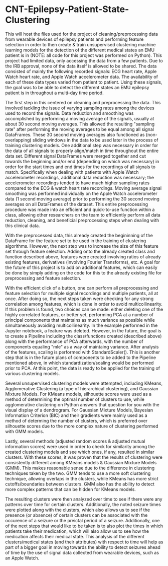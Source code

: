 # CNT-Epilepsy-Patient-State-Clustering
This will host the files used for the project of cleaning/preprocessing data from wearable devices of epilepsy patients and performing feature selection in order to then create &amp; train unsupervised clustering machine learning models for the detection of the different medical states an EMU patient is in (NOTE: all code for this project was performed on Python). This project had limited data, only accessing the data from a few patients. Due to the IRB approval, none of the data itself is allowed to be shared. The data consisted of mainly the following recorded signals: ECG heart rate, Apple Watch heart rate, and Apple Watch accelerometer data. The availability of each of these data types varied from patient to patient. Using these signals, the goal was to be able to detect the different states an EMU epilepsy patient is in throughout a multi-day time period. 

The first step in this centered on cleaning and preprocessing the data. This involved tackling the issue of varying sampling rates among the devices used to record the signals. Data reduction and smoothing was accomplished by performing a moving average of the signals, usually at about 30 second moving averages. This allowed the resulting "sampling rate" after performing the moving averages to be equal among all signal DataFrames. These 30 second moving averages also functioned as (non-overlapping) sliding windows in the data to be used later in the process of training clustering models. One additional step was necessary in order for the data of all signals to properly align/match in time throughout the entire data set. Different signal DataFrames were merged together and cut towards the beginning and/or end (depending on which was necessary) in order for the start times and end times for the recordings of all signals to match. 
Specifically when dealing with patients with Apple Watch accelerometer recordings, additional data reduction was necessary; the accelerometer recordings tended to have much higher sampling rates compared to the ECG & watch heart rate recordings. Moving average signal smoothing was performed individually on the Apple Watch accelerometer data (1 second moving average) prior to performing the 30 second moving averages on all DataFrames of the dataset. 
This entire preprocessing procedure was made into an efficient and quick-to-use function within a class, allowing other researchers on the team to efficiently perform all data reduction, cleaning, and beneficial preprocessing steps when dealing with this clinical data. 

With the preprocessed data, this already created the begininning of the DataFrame for the feature set to be used in the training of clustering algorithms. However, the next step was to increase the size of this feature set through feature selection. Adding onto the already created class and function described above, features were created involving ratios of already existing features, derivatives (involving Fourier Transforms), etc. A goal for the future of this project is to add on additional features, which can easily be done by simply adding on the code for this to the already existing file for preprocessing and feature selection. 

With the efficient click of a button, one can perform all preprocessing and feature selection for multiple signal recordings and multiple patients, all at once. After doing so, the next steps taken were checking for any strong correlation among features, which is done in order to avoid multicollinearity. If this problem is found, two choices can be made: either deleting one of the highly correlated features, or better yet, performing PCA at a number of principal components that maintains as much variance as possible while simultaneously avoiding multicollinearity. In the example performed in the Jupyter notebook, a feature was deleted. However, in the future, the goal is to create a Pipeline including the class/functions created (described above) along with the performance of PCA afterwards, with the number of components equaling "mle" as a way of maintaing variance. After analysis of the features, scaling is performed with StandardScaler(). This is another step that is in the future plans of components to be added to the Pipeline mentioned above, in which standardization/scaling would be performed prior to PCA. At this point, the data is ready to be applied for the training of various clustering models. 

Several unsupervised clustering models were attempted, including KMeans, Agglomerative Clustering (a type of hierarchical clustering), and Gaussian Mixture Models. For KMeans models, silhouette scores were used as a method of determining the optimal number of clusters to use, while agglomerative clustering on Python answers  that question for you with the visual display of a dendrogram. For Gaussian Mixture Models, Bayesian Information Criterion (BIC) and their gradients were mainly used as a method of determing the number of clusters, which is preferred over silhouette scores due to the more complex nature of clustering performed with GMM models. 

Lastly, several methods (adjusted random scores &amp; adjusted mutual information scores) were used in order to check for similarity among the created clustering models and see which ones, if any, resulted in similar clusters. With these scores, it was proven that the results of clustering were consistently different among KMeans models & Gaussian Mixture Models (GMM). This makes reasonable sense due to the difference in clustering techniques taken by the two. GMM tends to use a more soft clustering technique, allowing overlaps in the clusters, while KMeans has more strict cutoffs/boundaries between clusters. GMM also has the ability to detect more complex patterns that can be hidden for KMeans models.

The resulting clusters were then analyzed over time to see if there were any patterns over time for certain clusters. Additionally, the noted seizure times were plotted along with the clusters, which also allows us to see if the presence (or absence) of certain clusters can be associated with the occurence of a seizure or the preictal period of a seizure. Additionally, one of the next steps that would like to be taken is to also plot the times in which patients take their medication, which will also allow us to see how the medication affects their medical state. This analysis of the different clusters/medical states (and their attributes) with respect to time will help as part of a bigger goal in moving towards the ability to detect seizures ahead of time by the use of signal data collected from wearable devices, such as an Apple Watch. 
